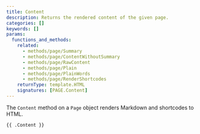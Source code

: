 ```yaml
---
title: Content
description: Returns the rendered content of the given page.
categories: []
keywords: []
params:
  functions_and_methods:
    related:
      - methods/page/Summary
      - methods/page/ContentWithoutSummary
      - methods/page/RawContent
      - methods/page/Plain
      - methods/page/PlainWords
      - methods/page/RenderShortcodes
    returnType: template.HTML
    signatures: [PAGE.Content]
---
```


The `Content` method on a `Page` object renders Markdown and shortcodes to HTML.

```go-html-template
{{ .Content }}
```
